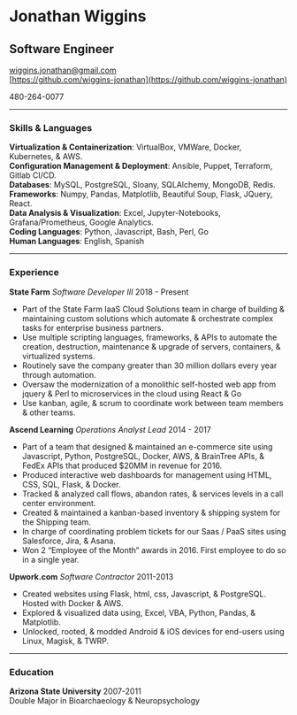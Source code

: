 # Jonathan Wiggins
## Software Engineer

[wiggins.jonathan@gmail.com](mailto:wiggins.jonathan@gmail.com)<br>
[https://github.com/wiggins-jonathan](https://github.com/wiggins-jonathan)<br>

480-264-0077<br>

---

### Skills & Languages
**Virtualization & Containerization**: VirtualBox, VMWare, Docker, Kubernetes, & AWS.<br>
**Configuration Management & Deployment**: Ansible, Puppet, Terraform, Gitlab CI/CD.<br>
**Databases**: MySQL, PostgreSQL, Sloany, SQLAlchemy, MongoDB, Redis.<br>
**Frameworks**: Numpy, Pandas, Matplotlib, Beautiful Soup, Flask, JQuery, React.<br>
**Data Analysis & Visualization**: Excel, Jupyter-Notebooks, Grafana/Prometheus, Google Analytics.<br>
**Coding Languages**: Python, Javascript, Bash, Perl, Go<br>
**Human Languages**: English, Spanish<br>

---

### Experience
**State Farm** _Software Developer III_ 2018 - Present<br>
* Part of the State Farm IaaS Cloud Solutions team in charge of building & maintaining custom solutions which automate & orchestrate complex tasks for enterprise business partners.
* Use multiple scripting languages, frameworks, & APIs to automate the creation, destruction, maintenance & upgrade of servers, containers, & virtualized systems.
* Routinely save the company greater than 30 million dollars every year through automation.
* Oversaw the modernization of a monolithic self-hosted web app from jquery & Perl to microservices in the cloud using React & Go
* Use kanban, agile, & scrum to coordinate work between team members & other teams.

**Ascend Learning** _Operations Analyst Lead_ 2014 - 2017<br>
* Part of a team that designed & maintained an e-commerce site using Javascript, Python, PostgreSQL, Docker, AWS, & BrainTree APIs, & FedEx APIs that produced $20MM in revenue for 2016.
* Produced interactive web dashboards for management using HTML, CSS, SQL, Flask, & Docker.
* Tracked & analyzed call flows, abandon rates, & services levels in a call center environment.
* Created & maintained  a kanban-based inventory & shipping system for the Shipping team.
* In charge of coordinating problem tickets for our Saas / PaaS sites using Salesforce, Jira, & Asana.
* Won 2 “Employee of the Month” awards in 2016. First employee to do so in a single year.

**Upwork.com** _Software Contractor_ 2011-2013<br>
* Created websites using Flask, html, css, Javascript, & PostgreSQL. Hosted with Docker & AWS.
* Explored & visualized data using, Excel, VBA, Python, Pandas, & Matplotlib.
* Unlocked, rooted, & modded Android & iOS devices for end-users using Linux, Magisk, & TWRP.

---

### Education
**Arizona State University** 2007-2011<br>
Double Major in Bioarchaeology & Neuropsychology<br>
